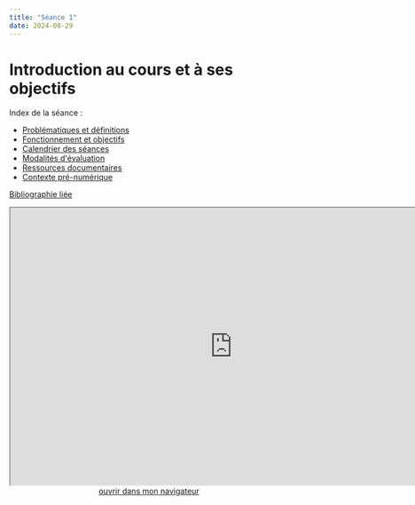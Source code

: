 ```yaml
--- 
title: "Séance 1"
date: 2024-08-29
---
```


# Introduction au cours et à ses objectifs 

Index de la séance : 

- [Problématiques et définitions](./static/slides/Seance-1-1.html#/2)
- [Fonctionnement et objectifs](./static/slides/Seance-1-1.html#/3)
- [Calendrier des séances](./static/slides/Seance-1-1.html#/4)
- [Modalités d'évaluation](./static/slides/Seance-1-1.html#/5)
- [Ressources documentaires](./static/slides/Seance-1-1.html#/6)
- [Contexte pré-numérique](./static/slides/Seance-1-1.html#/7)


[Bibliographie liée](https://www.zotero.org/groups/5435201/eld-/collections/X4I6XCXJ)

<iframe src="https://mmellet.github.io/ELD718/slides/Seance-1-1.html" title="description"  height="500" width="800" allowfullscreen="allowfullscreen"></iframe>

<div style="text-align:center">
<a href="https://mmellet.github.io/ELD718/slides/Seance-1-1.html" target="_blank">ouvrir dans mon navigateur</a>
</div>